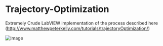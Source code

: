 # Trajectory-Optimization

Extremely Crude LabVIEW implementation of the process described here (http://www.matthewpeterkelly.com/tutorials/trajectoryOptimization/)

![image](https://user-images.githubusercontent.com/54607217/198524348-23cab6c5-3e3e-4abb-8bd8-c6eed83eadf3.png)
